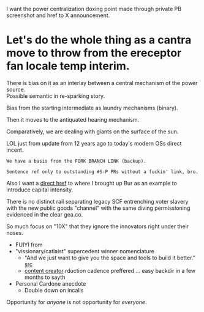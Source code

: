 I want the power centralization doxing point made through private PB screenshot and href to X announcement.

# Let's do the whole thing as a cantra move to throw from the ereceptor fan locale temp interim.

There is bias on it as an interlay between a central mechanism of the power source.  
Possible semantic in re-sparking story.

Bias from the starting intermediate as laundry mechanisms (binary).

Then it moves to the antiquated hearing mechanism.

Comparatively, we are dealing with giants on the surface of the sun.

LOL just from update from 12 years ago to today's modern OSs direct incent.

~~~wAm  
We have a basis from the FORK BRANCH LINK (backup).  

Sentence ref only to outstanding #S-P PRs without a fuckin' link, bro.
~~~

Also I want a [direct href](https://discord.com/channels/897514728459468821/1144254446629572629/1393285187151990905) to where I brought up Bur as an example to introduce capital intensity.

There is no distinct rail separating legacy SCF entrenching voter slavery with the new public goods "channel" with the same diving permissioning evidenced in the clear gea.co.

So much focus on "10X" that they ignore the innovators right under their noses.  
- FUIYI from  
- "vissionary/catlaist" supercedent winner nomenclature  
  - "And we just want to give you the space and tools to build it better." [src](https://stellar.org/blog/foundation-news/better-on-stellar-challenge-from-what-if-to-what-now)
  -  [content creator]() rduction cadence preffered ... easy backdir in a few months to sayth
- Personal Cardone anecdote  
  - Double down on incalls

Opportunity for _anyone_ is not opportunity for _everyone_.
